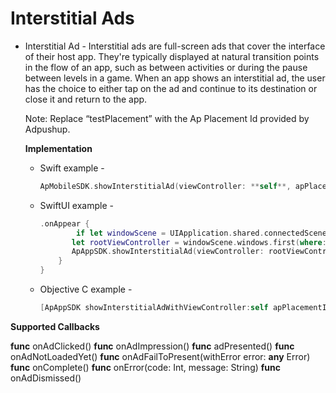 # Interstitial Ads

- Interstitial Ad - Interstitial ads are full-screen ads that cover the interface of their host app. They're typically displayed at natural transition points in the flow of an app, such as between activities or during the pause between levels in a game. When an app shows an interstitial ad, the user has the choice to either tap on the ad and continue to its destination or close it and return to the app.
    
    
    Note: Replace “testPlacement” with the Ap Placement Id provided by Adpushup.
    
    **Implementation**
    
    - Swift example -
        
        ```swift
        ApMobileSDK.showInterstitialAd(viewController: **self**, apPlacementID: "testPlacement", apInterstitialListener: **self**)
        ```
        
    - SwiftUI example -
        
        ```swift
        .onAppear {
                if let windowScene = UIApplication.shared.connectedScenes.first as? UIWindowScene,
               let rootViewController = windowScene.windows.first(where: { $0.isKeyWindow })?.rootViewController {
               ApAppSDK.showInterstitialAd(viewController: rootViewController, apPlacementID: "testPlacement", apInterstitialListener: self)
            }
        }
        ```
        
    - Objective C example -
        
        ```objectivec
        [ApAppSDK showInterstitialAdWithViewController:self apPlacementID:@"testPlacement" apInterstitialListener:self];
        ```
        

**Supported Callbacks**

**func** onAdClicked()
**func** onAdImpression()
**func** adPresented()
**func** onAdNotLoadedYet()
**func** onAdFailToPresent(withError error: **any** Error)
**func** onComplete()
**func** onError(code: Int, message: String)
**func** onAdDismissed()

